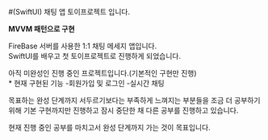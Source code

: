 #(SwiftUI) 채팅 앱 토이프로젝트 입니다.

**MVVM 패턴으로 구현**

FireBase 서버를 사용한 1:1 채팅 메세지 앱입니다.   
SwiftUI를 배우고 첫 토이프로젝트로 진행하게 되었습니다.   

아직 미완성인 진행 중인 프로젝트입니다.(기본적인 구현만 진행)   
\* 현재 구현된 기능
-회원가입 및 로그인
-실시간 채팅

목표하는 완성 단계까지 서두르기보다는 부족하게 느껴지는 부분들을 조금 더 공부하기 위해 기본 구현까지만 진행하고 잠시 중단한 채 다른 공부를 진행하고 있습니다.   

현재 진행 중인 공부를 마치고서 완성 단계까지 가는 것이 목표입니다.
